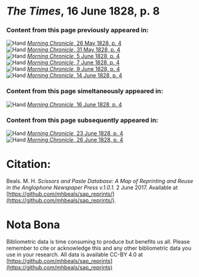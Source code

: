 # *The Times*, 16 June 1828, p. 8  
  
### Content from this page previously appeared in:  
![Hand](http://scissorsandpaste.net/wp-content/uploads/2017/06/smallhandpointer.png) [*Morning Chronicle*, 26 May 1828, p. 4](https://mhbeals.github.io/sap_html/Morning-Chronicle/Morning-Chronicle-26-May-1828-p-4)  
![Hand](http://scissorsandpaste.net/wp-content/uploads/2017/06/smallhandpointer.png) [*Morning Chronicle*, 31 May 1828, p. 4](https://mhbeals.github.io/sap_html/Morning-Chronicle/Morning-Chronicle-31-May-1828-p-4)  
![Hand](http://scissorsandpaste.net/wp-content/uploads/2017/06/smallhandpointer.png) [*Morning Chronicle*, 5 June 1828, p. 4](https://mhbeals.github.io/sap_html/Morning-Chronicle/Morning-Chronicle-5-June-1828-p-4)  
![Hand](http://scissorsandpaste.net/wp-content/uploads/2017/06/smallhandpointer.png) [*Morning Chronicle*, 7 June 1828, p. 4](https://mhbeals.github.io/sap_html/Morning-Chronicle/Morning-Chronicle-7-June-1828-p-4)  
![Hand](http://scissorsandpaste.net/wp-content/uploads/2017/06/smallhandpointer.png) [*Morning Chronicle*, 9 June 1828, p. 4](https://mhbeals.github.io/sap_html/Morning-Chronicle/Morning-Chronicle-9-June-1828-p-4)  
![Hand](http://scissorsandpaste.net/wp-content/uploads/2017/06/smallhandpointer.png) [*Morning Chronicle*, 14 June 1828, p. 4](https://mhbeals.github.io/sap_html/Morning-Chronicle/Morning-Chronicle-14-June-1828-p-4)  
  
### Content from this page simeltaneously appeared in:  
![Hand](http://scissorsandpaste.net/wp-content/uploads/2017/06/smallhandpointer.png) [*Morning Chronicle*, 16 June 1828, p. 4](https://mhbeals.github.io/sap_html/Morning-Chronicle/Morning-Chronicle-16-June-1828-p-4)  
  
### Content from this page subsequently appeared in:  
![Hand](http://scissorsandpaste.net/wp-content/uploads/2017/06/smallhandpointer.png) [*Morning Chronicle*, 23 June 1828, p. 4](https://mhbeals.github.io/sap_html/Morning-Chronicle/Morning-Chronicle-23-June-1828-p-4)  
![Hand](http://scissorsandpaste.net/wp-content/uploads/2017/06/smallhandpointer.png) [*Morning Chronicle*, 26 June 1828, p. 4](https://mhbeals.github.io/sap_html/Morning-Chronicle/Morning-Chronicle-26-June-1828-p-4)  


# Citation: 

Beals. M. H. *Scissors and Paste Database: A Map of Reprinting and Reuse in the Anglophone Newspaper Press v.1.0.1.* 2 June 2017. Available at [https://github.com/mhbeals/sap_reprints/](https://github.com/mhbeals/sap_reprints/). 

# Nota Bona

Bibliometric data is time consuming to produce but benefits us all. Please remember to cite or acknowledge this and any other bibliometric data you use in your research. All data is available CC-BY 4.0 at [https://github.com/mhbeals/sap_reprints](https://github.com/mhbeals/sap_reprints)